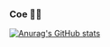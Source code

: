 ### Coe 👨‍💻

[![Anurag's GitHub stats](https://github-readme-stats.vercel.app/api?username=aloushek&count_private=true&show_icons=true&theme=dracula&hide=stars,issues)](https://github.com/anuraghazra/github-readme-stats)

<!--
[![Top Langs](https://github-readme-stats.vercel.app/api/top-langs/?username=Aloushek&langs_count=8&count_private=true&theme=dracula)](https://github.com/anuraghazra/github-readme-stats)


Here are some ideas to get you started:

- 🔭 I’m currently working on ...
- 🌱 I’m currently learning ...
- 👯 I’m looking to collaborate on ...
- 🤔 I’m looking for help with ...
- 💬 Ask me about ...
- 📫 How to reach me: ...
- 😄 Pronouns: ...
- ⚡ Fun fact: ...
-->
